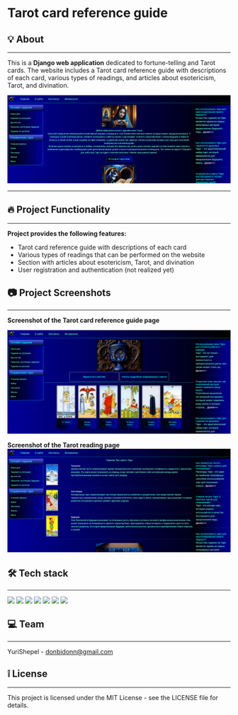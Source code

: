 # Tarot card reference guide
## :bulb: About
___

This is a **Django web application** dedicated to fortune-telling and Tarot cards. The website includes a Tarot card reference guide with descriptions of each card, various types of readings, and articles about esotericism, Tarot, and divination.

![Main Page](/static/images/for_readme/Index.png)
___
## :fire: Project Functionality
___
**Project provides the following features:**

* Tarot card reference guide with descriptions of each card
* Various types of readings that can be performed on the website
* Section with articles about esotericism, Tarot, and divination
* User registration and authentication (not realized yet)

## :camera: Project Screenshots
___
**Screenshot of the Tarot card reference guide page**

![Tarot Cards](/static/images/for_readme/TarotCards.png)

**Screenshot of the Tarot reading page**
![Tarot Divination](/static/images/for_readme/Divination.png)



## :hammer_and_wrench: Tech stack
___
![](https://www.vectorlogo.zone/logos/python/python-ar21.svg)
![](https://www.vectorlogo.zone/logos/djangoproject/djangoproject-ar21.svg)
![](https://www.vectorlogo.zone/logos/postgresql/postgresql-ar21.svg)
![](https://www.vectorlogo.zone/logos/git-scm/git-scm-ar21.svg)
![](https://www.vectorlogo.zone/logos/w3_html5/w3_html5-ar21.svg)
![](https://www.vectorlogo.zone/logos/netlifyapp_watercss/netlifyapp_watercss-ar21.svg)
![](https://www.vectorlogo.zone/logos/getbootstrap/getbootstrap-ar21.svg)

## :computer: Team
___
YuriShepel - donbidonn@gmail.com

## :grey_exclamation: License
___
This project is licensed under the MIT License - see the LICENSE file for details.